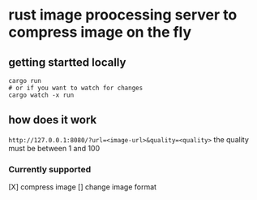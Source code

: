 # rust image proocessing server to compress image on the fly

## getting startted locally
```
cargo run
# or if you want to watch for changes
cargo watch -x run
```

## how does it work
`http://127.0.0.1:8080/?url=<image-url>&quality=<quality>`
the quality must be between 1 and 100

### Currently supported
[X] compress image
[] change image format